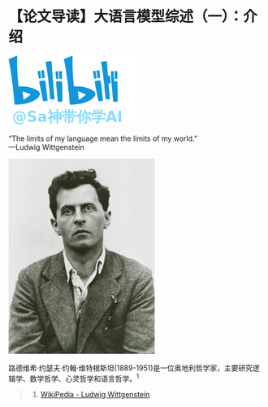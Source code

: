 # 【论文导读】大语言模型综述（一）：介绍

<!-- <img src="../../../../assets/sakura_logo.svg" alt="Sa神带你学AI" width="30%"> -->
<img src="../../../../assets/sakura_logo.png" alt="Sa神带你学AI" width="50%">

“The limits of my language mean the limits of my world.”  
—Ludwig Wittgenstein

![Ludwig_Wittgenstein](../assets/Lesson_1/Ludwig_Wittgenstein_1929.jpg)

路德维希·约瑟夫·约翰·维特根斯坦(1889-1951)是一位奥地利哲学家，主要研究逻辑学、数学哲学、心灵哲学和语言哲学。<sup>1</sup>

> 1. [WikiPedia - Ludwig Wittgenstein](<https://en.wikipedia.org/wiki/Ludwig_Wittgenstein>)
